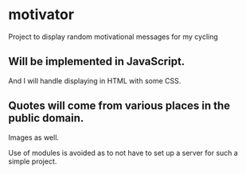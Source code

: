 # motivator
Project to display random motivational messages for my cycling
## Will be implemented in JavaScript.
And I will handle displaying in HTML with some CSS.
## Quotes will come from various places in the public domain.
Images as well.


Use of modules is avoided as to not have to set up a server for such a simple project.
